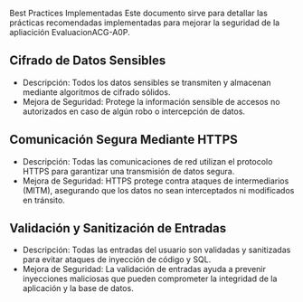 Best Practices Implementadas
Este documento sirve para detallar las prácticas recomendadas 
implementadas para mejorar la seguridad de la apliacición EvaluacionACG-A0P.

## Cifrado de Datos Sensibles ##

  * Descripción: Todos los datos sensibles se transmiten y almacenan mediante
  algoritmos de cifrado sólidos.
  * Mejora de Seguridad: Protege la información sensible de accesos no
  autorizados en caso de algún robo o intercepción de datos.

## Comunicación Segura Mediante HTTPS ##

  * Descripción: Todas las comunicaciones de red utilizan el protocolo HTTPS
  para garantizar una transmisión de datos segura.
  * Mejora de Seguridad: HTTPS protege contra ataques de intermediarios (MITM),
  asegurando que los datos no sean interceptados ni modificados en tránsito.

## Validación y Sanitización de Entradas ##

  * Descripción: Todas las entradas del usuario son validadas y sanitizadas
  para evitar ataques de inyección de código y SQL.
  * Mejora de Seguridad: La validación de entradas ayuda a prevenir inyecciones
  maliciosas que pueden comprometer la integridad de la aplicación y la base de datos.
